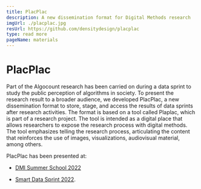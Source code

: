 ```yaml
---
title: PlacPlac
description: A new dissemination format for Digital Methods research
imgUrl: ./placplac.jpg
resUrl: https://github.com/densitydesign/placplac
type: read more
pageName: materials
---
```


# PlacPlac

 Part of the Algocount research has been carried on during a data sprint to study the public perception of algorithms in society. To present the research result to a broader audience, we developed PlacPlac, a new dissemination format to store, stage, and access the results of data sprints after research activities. The format is based on a tool called Plaplac, which is part of a research project. The tool is intended as a digital place that allows researchers to expose the research process with digital methods. The tool emphasizes telling the research process, articulating the content that reinforces the use of images, visualizations, audiovisual material, among others.

 PlacPlac has been presented at:
 
 - [DMI Summer School 2022](https://wiki.digitalmethods.net/Dmi/SummerSchool2022)
 
 - [Smart Data Sprint 2022](https://smart.inovamedialab.org/editions/2022-discussing-methods-making/practical-labs/#placplac).

